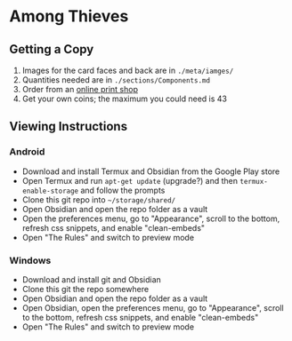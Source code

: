 # Among Thieves

## Getting a Copy
1. Images for the card faces and back are in `./meta/iamges/`
2. Quantities needed are in `./sections/Components.md`
3. Order from an [online print shop](https://www.makeplayingcards.com/design/custom-blank-card.html)
4. Get your own coins; the maximum you could need is 43

## Viewing Instructions
### Android
- Download and install Termux and Obsidian from the Google Play store
- Open Termux and run `apt-get update` (upgrade?) and then `termux-enable-storage` and follow the prompts
- Clone this git repo into `~/storage/shared/`
- Open Obsidian and open the repo folder as a vault
- Open the preferences menu, go to "Appearance", scroll to the bottom, refresh css snippets, and enable "clean-embeds"
- Open "The Rules" and switch to preview mode
### Windows
- Download and install git and Obsidian
- Clone this git the repo somewhere
- Open Obsidian and open the repo folder as a vault
- Open Obsidian, open the preferences menu, go to "Appearance", scroll to the bottom, refresh css snippets, and enable "clean-embeds"
- Open "The Rules" and switch to preview mode